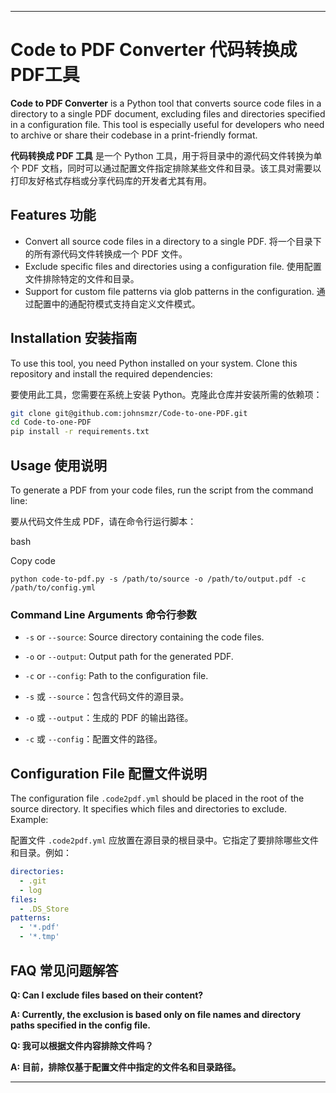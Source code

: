   

---

# Code to PDF Converter 代码转换成PDF工具

**Code to PDF Converter** is a Python tool that converts source code files in a directory to a single PDF document, excluding files and directories specified in a configuration file. This tool is especially useful for developers who need to archive or share their codebase in a print-friendly format.

**代码转换成 PDF 工具** 是一个 Python 工具，用于将目录中的源代码文件转换为单个 PDF 文档，同时可以通过配置文件指定排除某些文件和目录。该工具对需要以打印友好格式存档或分享代码库的开发者尤其有用。

## Features 功能

- Convert all source code files in a directory to a single PDF. 将一个目录下的所有源代码文件转换成一个 PDF 文件。
- Exclude specific files and directories using a configuration file. 使用配置文件排除特定的文件和目录。
- Support for custom file patterns via glob patterns in the configuration. 通过配置中的通配符模式支持自定义文件模式。

## Installation 安装指南

To use this tool, you need Python installed on your system. Clone this repository and install the required dependencies:

要使用此工具，您需要在系统上安装 Python。克隆此仓库并安装所需的依赖项：

```bash
git clone git@github.com:johnsmzr/Code-to-one-PDF.git
cd Code-to-one-PDF
pip install -r requirements.txt
```

## Usage 使用说明

To generate a PDF from your code files, run the script from the command line:

要从代码文件生成 PDF，请在命令行运行脚本：

bash

Copy code

`python code-to-pdf.py -s /path/to/source -o /path/to/output.pdf -c /path/to/config.yml`

### Command Line Arguments 命令行参数

- `-s` or `--source`: Source directory containing the code files.
    
- `-o` or `--output`: Output path for the generated PDF.
    
- `-c` or `--config`: Path to the configuration file.
    
- `-s` 或 `--source`：包含代码文件的源目录。
    
- `-o` 或 `--output`：生成的 PDF 的输出路径。
    
- `-c` 或 `--config`：配置文件的路径。
    

## Configuration File 配置文件说明

The configuration file `.code2pdf.yml` should be placed in the root of the source directory. It specifies which files and directories to exclude. Example:

配置文件 `.code2pdf.yml` 应放置在源目录的根目录中。它指定了要排除哪些文件和目录。例如：

```yaml
directories:
  - .git
  - log
files:
  - .DS_Store
patterns:
  - '*.pdf'
  - '*.tmp'

```

## FAQ 常见问题解答

**Q: Can I exclude files based on their content?** 

**A: Currently, the exclusion is based only on file names and directory paths specified in the config file.**



**Q: 我可以根据文件内容排除文件吗？** 

**A: 目前，排除仅基于配置文件中指定的文件名和目录路径。**

---